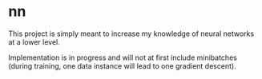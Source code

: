 # nn

This project is simply meant to increase my knowledge of neural networks at a lower level.

Implementation is in progress and will not at first include minibatches (during training, one data instance will lead to one gradient descent).
